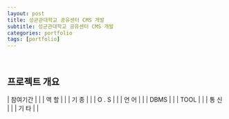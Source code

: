 ```yaml
---
layout: post
title: 성균관대학교 공유센터 CMS 개발
subtitle: 성균관대학교 공유센터 CMS 개발
categories: portfolio
tags: [portfolio]
---
```

##
![]()  
-

## 프로젝트 개요

| 참여기간 |  |
| 역 할 |  |
| 기 종 |  |
| O . S |  |
| 언 어 |  |
| DBMS |  |
| TOOL |  |
| 통 신 |  |
| 기 타 |  |

